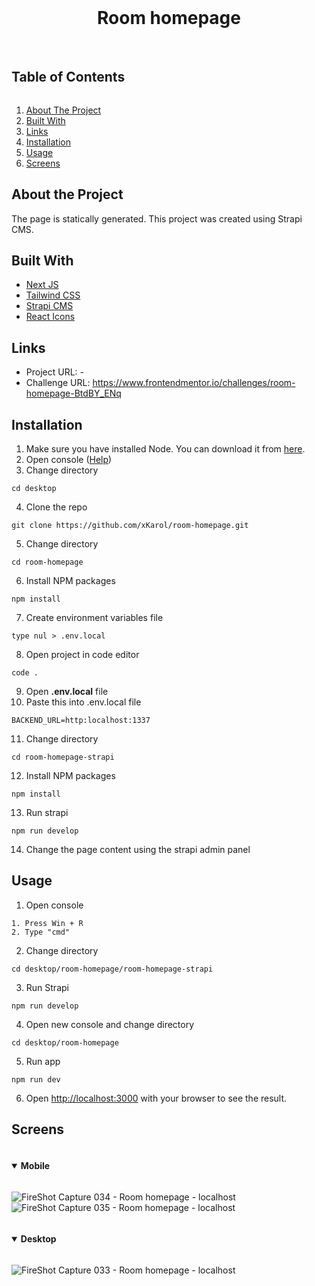 <center>
<br/>
<h1>Room homepage</h1>
<br/>
</center>
<h2 style="display: inline-block">Table of Contents</h2>
<ol>
    <li><a href="#about-the-project">About The Project</a></li>
    <li><a href="#built-with">Built With</a></li>
    <li><a href="#links">Links</a></li>
    <li><a href="#installation">Installation</a></li>
    <li><a href="#usage">Usage</a></li>
    <li><a href="#screens">Screens</a></li>
</ol>

## About the Project
The page is statically generated. This project was created using Strapi CMS. 

## Built With
* <a href="https://nextjs.org/">Next JS</a>
* <a href="https://tailwindcss.com/">Tailwind CSS</a>
* <a href="https://strapi.io/">Strapi CMS</a>
* <a href="https://react-icons.github.io/react-icons/">React Icons</a>

## Links 
- Project URL: -
- Challenge URL: https://www.frontendmentor.io/challenges/room-homepage-BtdBY_ENq

## Installation
1. Make sure you have installed Node. You can download it from [here](https://nodejs.org/en/).
2. Open console ([Help](#usage))
3. Change directory

`cd desktop`

4. Clone the repo

`git clone https://github.com/xKarol/room-homepage.git`

5. Change directory

`cd room-homepage`

6. Install NPM packages

`npm install`

7. Create environment variables file

`type nul > .env.local`

8. Open project in code editor

`code .`

9. Open **.env.local** file
10. Paste this into .env.local file

```
BACKEND_URL=http:localhost:1337
```

11. Change directory

`cd room-homepage-strapi`

12. Install NPM packages

`npm install`

13. Run strapi

`npm run develop`

14. Change the page content using the strapi admin panel



## Usage
1. Open console

```
1. Press Win + R
2. Type "cmd"
```
2. Change directory

```cd desktop/room-homepage/room-homepage-strapi```

3. Run Strapi

```npm run develop```

4. Open new console and change directory

`cd desktop/room-homepage`

5. Run app

`npm run dev`

6. Open [http://localhost:3000](http://localhost:3000) with your browser to see the result.

## Screens
<details open="open">
  <summary><h4 style="display: inline-block">Mobile</h2></summary>
  

![FireShot Capture 034 - Room homepage - localhost](https://user-images.githubusercontent.com/83913433/153911178-69dba235-fd43-4a8a-b4c6-fdb030b18f36.png)
<br />
![FireShot Capture 035 - Room homepage - localhost](https://user-images.githubusercontent.com/83913433/153911210-32fb992e-838a-43b2-9e3c-66dfa74dfd1b.png)

</details>

<details open="open">
  <summary><h4 style="display: inline-block">Desktop</h2></summary>
  
![FireShot Capture 033 - Room homepage - localhost](https://user-images.githubusercontent.com/83913433/153911144-da066917-9745-4325-b169-d1e9ccd7e1c2.png)

</details>